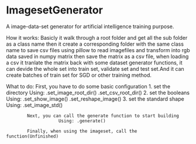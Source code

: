 # ImagesetGenerator
A image-data-set generator for artificial intelligence training purpose.

How it works: Basicly it walk through a root folder and get all the sub folder as a class name
                then it create a corresponding folder with the same class name to save csv files
                using pillow to read imagefiles and transform into rgb data saved in numpy matrix
                then save the matrix as a csv file, when loading a csv it tranlate the matrix back
                with some dataset generator functions, it can devide the whole set into train set,
                validate set and test set.And it can create batches of train set for SGD or other
                training method.

What to do: First, you have to do some basic configuration
                1. set the directory
                        Using: .set_image_root_dir()
                               .set_csv_root_dir()
                2. set the booleans
                        Using: .set_show_image()
                               .set_reshape_image()
                3. set the standard shape
                        Using: .set_image_std()

            Next, you can call the generate function to start building
                        Using: .generate()

            Finally, when using the imageset, call the function(Unfinished)

